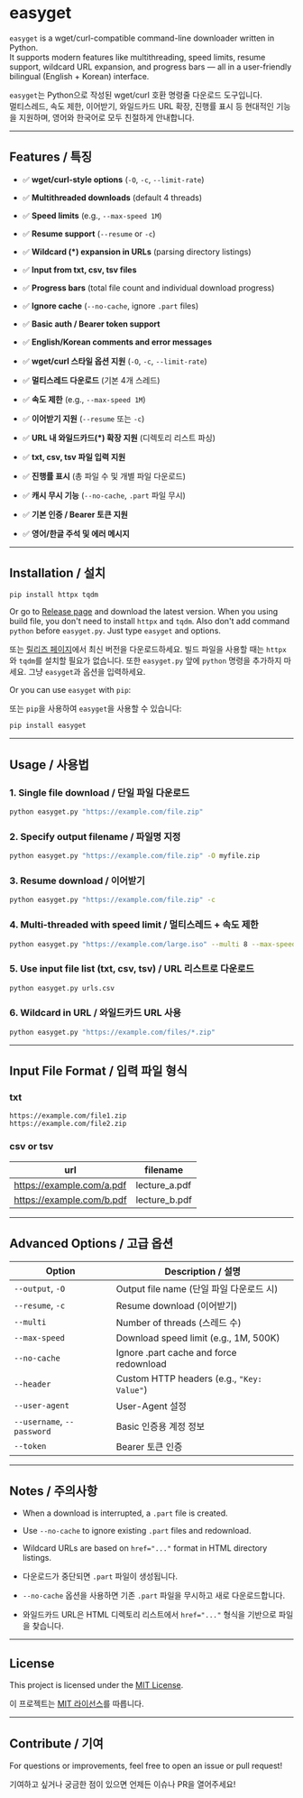 # easyget

`easyget` is a wget/curl-compatible command-line downloader written in Python.  
It supports modern features like multithreading, speed limits, resume support, wildcard URL expansion, and progress bars — all in a user-friendly bilingual (English + Korean) interface.

`easyget`는 Python으로 작성된 wget/curl 호환 명령줄 다운로드 도구입니다.  
멀티스레드, 속도 제한, 이어받기, 와일드카드 URL 확장, 진행률 표시 등 현대적인 기능을 지원하며, 영어와 한국어로 모두 친절하게 안내합니다.

---

## Features / 특징

- ✅ **wget/curl-style options** (`-O`, `-c`, `--limit-rate`)
- ✅ **Multithreaded downloads** (default 4 threads)
- ✅ **Speed limits** (e.g., `--max-speed 1M`)
- ✅ **Resume support** (`--resume` or `-c`)
- ✅ **Wildcard (*) expansion in URLs** (parsing directory listings)
- ✅ **Input from txt, csv, tsv files**
- ✅ **Progress bars** (total file count and individual download progress)
- ✅ **Ignore cache** (`--no-cache`, ignore `.part` files)
- ✅ **Basic auth / Bearer token support**
- ✅ **English/Korean comments and error messages**

- ✅ **wget/curl 스타일 옵션 지원** (`-O`, `-c`, `--limit-rate`)
- ✅ **멀티스레드 다운로드** (기본 4개 스레드)
- ✅ **속도 제한** (e.g., `--max-speed 1M`)
- ✅ **이어받기 지원** (`--resume` 또는 `-c`)
- ✅ **URL 내 와일드카드(*) 확장 지원** (디렉토리 리스트 파싱)
- ✅ **txt, csv, tsv 파일 입력 지원**
- ✅ **진행률 표시** (총 파일 수 및 개별 파일 다운로드)
- ✅ **캐시 무시 기능** (`--no-cache`, `.part` 파일 무시)
- ✅ **기본 인증 / Bearer 토큰 지원**
- ✅ **영어/한글 주석 및 에러 메시지**

---

## Installation / 설치

```bash
pip install httpx tqdm
```

Or go to [Release page](https://github.com/gaon12/easyget/release/latest) and download the latest version. When you using build file, you don't need to install `httpx` and `tqdm`. Also don't add command `python` before `easyget.py`. Just type `easyget` and options.

또는 [릴리즈 페이지](https://github.com/gaon12/easyget/release/latest)에서 최신 버전을 다운로드하세요. 빌드 파일을 사용할 때는 `httpx`와 `tqdm`를 설치할 필요가 없습니다. 또한 `easyget.py` 앞에 `python` 명령을 추가하지 마세요. 그냥 `easyget`과 옵션을 입력하세요.

Or you can use `easyget` with `pip`:

또는 `pip`을 사용하여 `easyget`을 사용할 수 있습니다:

```bash
pip install easyget
```

---

## Usage / 사용법

### 1. Single file download / 단일 파일 다운로드

```bash
python easyget.py "https://example.com/file.zip"
```

### 2. Specify output filename / 파일명 지정

```bash
python easyget.py "https://example.com/file.zip" -O myfile.zip
```

### 3. Resume download / 이어받기

```bash
python easyget.py "https://example.com/file.zip" -c
```

### 4. Multi-threaded with speed limit / 멀티스레드 + 속도 제한

```bash
python easyget.py "https://example.com/large.iso" --multi 8 --max-speed 2M
```

### 5. Use input file list (txt, csv, tsv) / URL 리스트로 다운로드

```bash
python easyget.py urls.csv
```

### 6. Wildcard in URL / 와일드카드 URL 사용

```bash
python easyget.py "https://example.com/files/*.zip"
```

---

## Input File Format / 입력 파일 형식

### txt

```
https://example.com/file1.zip
https://example.com/file2.zip
```

### csv or tsv

| url                         | filename         |
|----------------------------|------------------|
| https://example.com/a.pdf  | lecture_a.pdf    |
| https://example.com/b.pdf  | lecture_b.pdf    |

---

## Advanced Options / 고급 옵션

| Option                   | Description / 설명 |
|--------------------------|---------------------|
| `--output`, `-O`         | Output file name (단일 파일 다운로드 시) |
| `--resume`, `-c`         | Resume download (이어받기) |
| `--multi`                | Number of threads (스레드 수) |
| `--max-speed`            | Download speed limit (e.g., 1M, 500K) |
| `--no-cache`             | Ignore .part cache and force redownload |
| `--header`               | Custom HTTP headers (e.g., `"Key: Value"`) |
| `--user-agent`           | User-Agent 설정 |
| `--username`, `--password` | Basic 인증용 계정 정보 |
| `--token`                | Bearer 토큰 인증 |

---

## Notes / 주의사항

- When a download is interrupted, a `.part` file is created.
- Use `--no-cache` to ignore existing `.part` files and redownload.
- Wildcard URLs are based on `href="..."` format in HTML directory listings.

- 다운로드가 중단되면 `.part` 파일이 생성됩니다.
- `--no-cache` 옵션을 사용하면 기존 `.part` 파일을 무시하고 새로 다운로드합니다.
- 와일드카드 URL은 HTML 디렉토리 리스트에서 `href="..."` 형식을 기반으로 파일을 찾습니다.

---

## License

This project is licensed under the [MIT License](./LICENSE).

이 프로젝트는 [MIT 라이선스](./LICENSE)를 따릅니다.

---

## Contribute / 기여
For questions or improvements, feel free to open an issue or pull request!

기여하고 싶거나 궁금한 점이 있으면 언제든 이슈나 PR을 열어주세요!